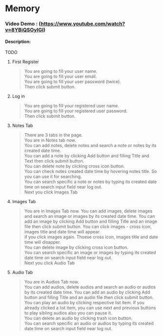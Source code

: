 # Memory
### Video Demo : (https://www.youtube.com/watch?v=8YBiQSOyIGI)
#### Description: 
TODO
1. First Register
   >You are going to fill your user name.  
   >You are going to fill your user email.  
   >You are going to fill your user password (twice).  
   >Then click submit button.  
2. Log in   
   >You are going to fill your registered user name.  
   >You are going to fill your registered user password.  
   >Then click submit button.  

3. Notes Tab
   >There are 3 tabs in the page.  
   >You are in Notes tab now.  
   >You can add notes, delete notes and search a note or notes by its created date time.  
   >You can add a note by clicking Add button and filling Title and Text then click submit button.    
   >You can delete note by clicking cross icon button.  
   >You can check notes created date time by hovering notes title. So you can use it for searching.  
   >You can search specific a note or notes by typing its created date time on search input field near log out.  
   >Next you click Images Tab

4. Images Tab
   >You are in Images Tab now.
   >You can add images, delete images and search an image or images by its created date time.
   >You can add an image by clicking Add button and filling Title and an image file then click submit button.
   >You can click images - cross icon, images title and date time will appear.  
   >if you click images again. Thoese cross icon, images title and date time will disapper.  
   >You can delete image by clicking cross icon button.  
   >You can search specific an image or images by typing its created date time on search input field near log out.  
   >Next you click Audio Tab

5. Audio Tab
   >You are in Audios Tab now.  
   >You can add audios, delete audios and search an audio or audios by its created date time.
   >You can add an audio by clicking Add button and filling Title and an audio file then click submit button. 
   >You can play an audio by clicking respective list item.
   >If you already clicked a list item, you can use next and previous buttons to play sibling audios also you can pause it.     
   >You can delete an audio by clicking trash icon button.  
   >You can search specific an audio or audios by typing its created date time on search input field near log out.  
